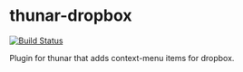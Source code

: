 # thunar-dropbox

[![Build Status](https://travis-ci.org/UnitedRPMs/thunar-dropbox.svg?branch=master)](https://travis-ci.org/UnitedRPMs/thunar-dropbox)

Plugin for thunar that adds context-menu items for dropbox.
